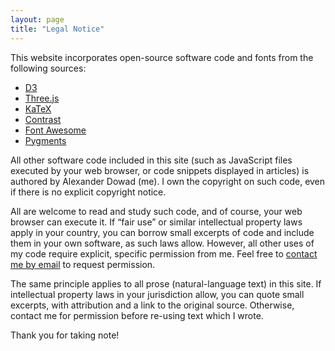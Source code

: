 ```yaml
---
layout: page
title: "Legal Notice"
---
```


This website incorporates open-source software code and fonts from the following sources:

- [D3](https://d3js.org/)
- [Three.js](https://threejs.org/)
- [KaTeX](https://katex.org/)
- [Contrast](https://github.com/niklasbuschmann/contrast)
- [Font Awesome](http://fontawesome.io/)
- [Pygments](https://github.com/richleland/pygments-css)

All other software code included in this site (such as JavaScript files executed by your web browser, or code snippets displayed in articles) is authored by Alexander Dowad (me). I own the copyright on such code, even if there is no explicit copyright notice.

All are welcome to read and study such code, and of course, your web browser can execute it. If “fair use” or similar intellectual property laws apply in your country, you can borrow small excerpts of code and include them in your own software, as such laws allow. However, all other uses of my code require explicit, specific permission from me. Feel free to [contact me by email](mailto:alexinbeijing@gmail.com) to request permission.

The same principle applies to all prose (natural-language text) in this site. If intellectual property laws in your jurisdiction allow, you can quote small excerpts, with attribution and a link to the original source. Otherwise, contact me for permission before re-using text which I wrote.

Thank you for taking note!
